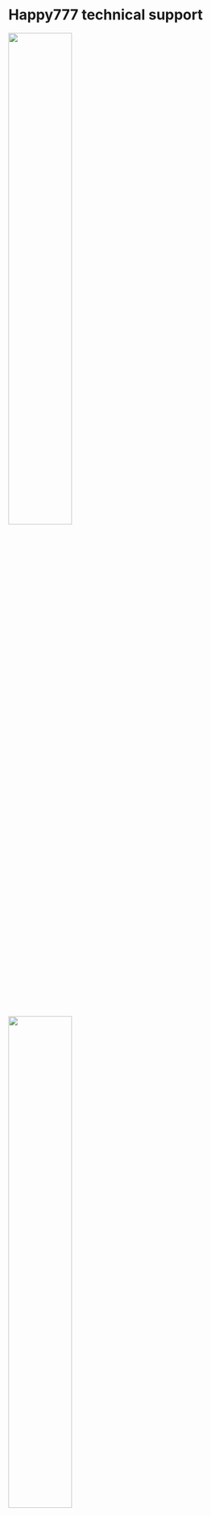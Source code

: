 # Happy777 technical support

<img decoding="async" src="./screenshot/one.png" height="50%">
<img decoding="async" src="./screenshot/two.png" height="50%"
<img decoding="async" src="./screenshot/three.png" height="50%">
<img decoding="async" src="./screenshot/four.png" height="50%">


**Email:** sterypvicopli@gmx.com
